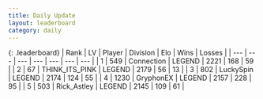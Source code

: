 ```yaml
---
title: Daily Update
layout: leaderboard
category: daily
---
```


{: .leaderboard}
| Rank | LV | Player | Division | Elo | Wins | Losses |
| --- | --- | --- | --- | --- | --- | --- |
| <span data-change="0">1</span> | 549 | <span title="ID: 539711">Connection</span> | LEGEND | <span data-change="-27">2221</span> | <span data-change="5">168</span> | <span data-change="3">59</span> |
| <span data-change="1">2</span> | 67 | <span title="ID: 528133">THINK_ITS_PINK</span> | LEGEND | <span data-change="0">2179</span> | <span data-change="0">56</span> | <span data-change="0">13</span> |
| <span data-change="-1">3</span> | 802 | <span title="ID: 498412">LuckySpin</span> | LEGEND | <span data-change="-8">2174</span> | <span data-change="2">124</span> | <span data-change="1">55</span> |
| <span data-change="5">4</span> | 1230 | <span title="ID: 315148">GryphonEX</span> | LEGEND | <span data-change="38">2157</span> | <span data-change="15">228</span> | <span data-change="4">95</span> |
| <span data-change="0">5</span> | 503 | <span title="ID: 466583">Rick_Astley</span> | LEGEND | <span data-change="-8">2145</span> | <span data-change="3">109</span> | <span data-change="2">61</span> |
